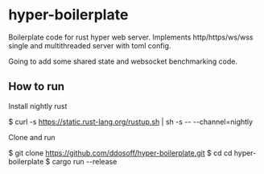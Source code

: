 # hyper-boilerplate
Boilerplate code for rust hyper web server. Implements http/https/ws/wss single and multithreaded server with toml config.

Going to add some shared state and websocket benchmarking code.

## How to run

Install nightly rust

$ curl -s https://static.rust-lang.org/rustup.sh | sh -s -- --channel=nightly

Clone and run

$ git clone https://github.com/ddosoff/hyper-boilerplate.git
$ cd cd hyper-boilerplate
$ cargo run --release
